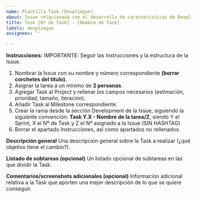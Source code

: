 ```yaml
---
name: Plantilla Task (Despliegue)
about: Issue relacionada con el desarrollo de características de Despliegue
title: Task [Nº de Task] - [Nombre de Task]
labels: despliegue
assignees: ''

---
```


**Instrucciones:**
IMPORTANTE: Seguir las Instrucciones y la estructura de la Issue.
1. Nombrar la Issue con su nombre y número correspondiente **(borrar corchetes del título)**.
2. Asignar la tarea a un mínimo de **2 personas**.
3. Agregar Task al Project y rellenar los campos necesarios (estimación, prioridad, tamaño, iteración).
4. Añadir Task al Milestone correspondiente.
5. Crear la rama desde la sección Development de la Issue, siguiendo la siguiente convención:
    **Task Y.X - Nombre de la tarea/Z**, siendo Y el Sprint, X el Nº de Task y Z el Nº asignado a la Issue (SIN HASHTAG)
6. Borrar el apartado Instrucciones, así como apartados no rellenados.

**Descripción general**
Una descripción general sobre la Task a realizar (¿qué objetivo tiene el cambio?).

**Listado de subtareas (opcional)**
Un listado opcional de subtareas en las que dividir la Task. 

**Comentarios/screenshots adicionales (opcional)**
Información adicional relativa a la Task que aporten una mejor descripción de lo que se quiere conseguir.
